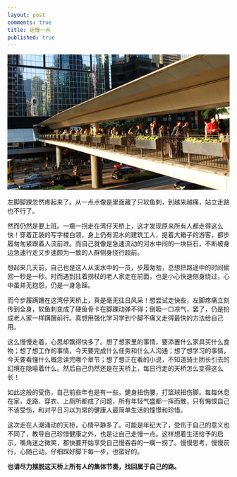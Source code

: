 ```yaml
---
layout: post
comments: true
title: 走慢一点
published: true
---
```


![](/images/201803/2.jpg)

左脚脚踝忽然疼起来了。从一点点像是里面藏了只软鱼刺，到越来越痛，站立走路也不行了。

然而仍然是要上班。一瘸一拐走在湾仔天桥上，这才发现原来所有人都走得这么快！穿着正装的写字楼白领，身上仍有泥水的建筑工人，提着大箱子的游客，都步履匆匆紧跟着人流前进。而自己就像是急速流动的河水中间的一块巨石，不断被身边急速行走又步速颇为一致的人群侧身绕行超前。

想起来几天前，自己也是这人从溪水中的一员，步履匆匆，总想把路途中的时间偷回一秒是一秒。时而遇到拄着拐杖的老人家走在前面，也是小心快速侧身绕过，心中虽并无抱怨，仍是一身急躁。

而今步履蹒跚在这湾仔天桥上，真是毫无往日风采！想尝试走快些，左脚疼痛立刻传到全身，软鱼刺变成了硬鱼骨卡在脚踝动弹不得；倒吸一口凉气，罢了，仍是扮成老人家一样蹒跚前行。真想用强化学习学到个脚不痛又走得最快的方法给自己用。

这么慢慢走着，心思却飘得快多了。想了想家里的事情，要添置什么家具买什么食物；想了想工作的事情，今天要完成什么任务和什么人沟通；想了想学习的事情，今天要看懂什么概念读完哪个章节；想了想正在看的小说，不知道骑士团长引去的幻境在隐喻着什么。然后自己仍然还是在天桥上，每日行走的天桥怎么变得这么长！

如此这般的受伤，自己前些年也是有一些，健身扭伤腰，打篮球扭伤脚。每每休息在家，走路、穿衣、上厕所都成了问题，所有年轻气盛都一挥而散，只有悔恨自己不该受伤，和对平日习以为常的健康人最简单生活的憧憬和珍惜。

这次走在人潮涌动的天桥，心情平静多了。可能是年纪大了，受伤于自己的意义也不同了，教导自己珍惜健康之外，也是让自己走慢一点。这样想着生活给予的启示，嘴角迷之微笑，都快要开始享受自己慢吞吞的一瘸一拐了。慢慢思考，慢慢前行，心随己动，仔细踩好脚下每一步，也蛮好的。

**也请尽力摆脱这天桥上所有人的集体节奏，找回属于自己的路。**